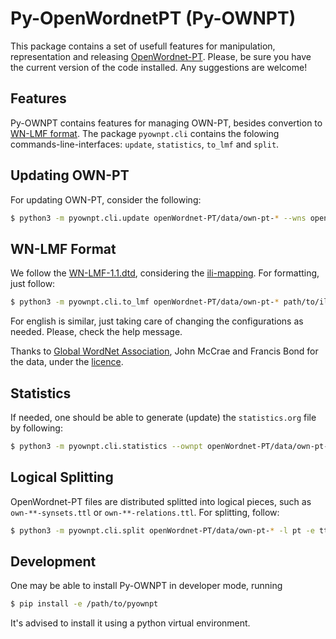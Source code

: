 # Py-OpenWordnetPT (Py-OWNPT)

This package contains a set of usefull features for manipulation, representation and releasing [OpenWordnet-PT](http://wn.mybluemix.net/). Please, be sure you have the current version of the code installed. Any suggestions are welcome!

## Features

Py-OWNPT contains features for managing OWN-PT, besides convertion to [WN-LMF format](https://globalwordnet.github.io/schemas/#xml). The package `pyownpt.cli` contains the folowing commands-line-interfaces: `update`, `statistics`, `to_lmf` and `split`.

## Updating OWN-PT

For updating OWN-PT, consider the following:
```bash
$ python3 -m pyownpt.cli.update openWordnet-PT/data/own-pt-* --wns openWordnet-PT/dump/wn.jsonl --vts openWordnet-PT/dump/votes.jsonl --sgs openWordnet-PT/dump/suggestion-* -l pt -u arademaker vcvpaiva -o own-pt.nt -v
```

## WN-LMF Format

We follow the [WN-LMF-1.1.dtd](https://globalwordnet.github.io/schemas/WN-LMF-1.1.dtd), considering the [ili-mapping](https://github.com/globalwordnet/cili/blob/master/ili-map.ttl). For formatting, just follow:

```bash
$ python3 -m pyownpt.cli.to_lmf openWordnet-PT/data/own-pt-* path/to/ili-map.ttl -li own-pt -lb OpenWordnet-PT -vr 1.0 -lg pt -cs 1.0 --status checked -v
```

For english is similar, just taking care of changing the configurations as needed. Please, check the help message.

Thanks to [Global WordNet Association](http://globalwordnet.org), John McCrae and Francis Bond for the data, under the [licence](https://github.com/globalwordnet/cili/blob/1276aadc073ca89910f0bd0e89a6a68d7afa3b4a/LICENSE).

## Statistics

If needed, one should be able to generate (update) the `statistics.org` file by following:
```bash
$ python3 -m pyownpt.cli.statistics --ownpt openWordnet-PT/data/own-pt-* --ownen openWordnet-PT/data/own-en-* -v
```

## Logical Splitting

OpenWordnet-PT files are distributed splitted into logical pieces, such as `own-**-synsets.ttl` or `own-**-relations.ttl`. For splitting, follow:
```bash
$ python3 -m pyownpt.cli.split openWordnet-PT/data/own-pt-* -l pt -e ttl -o data -v
```

## Development

One may be able to install Py-OWNPT in developer mode, running
```bash
$ pip install -e /path/to/pyownpt
```
It's advised to install it using a python virtual environment.
